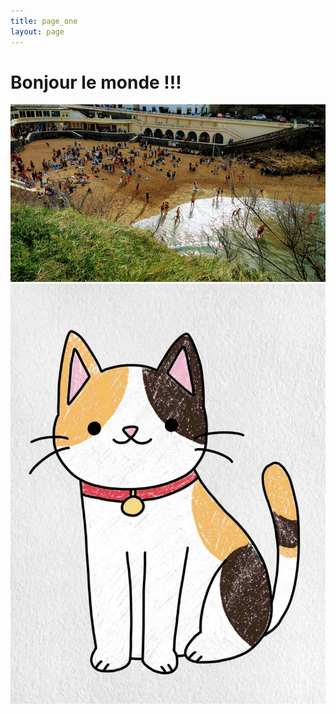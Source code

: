 ```yaml
---
title: page_one
layout: page
---
```

# Bonjour le monde !!!
<bg>
 <img src="/images/biarritz1-1-23.jpg" alt="Biarritz ce 1er janvier 2023">
 <bg>
  <img src="/images/costume1.jpg">
